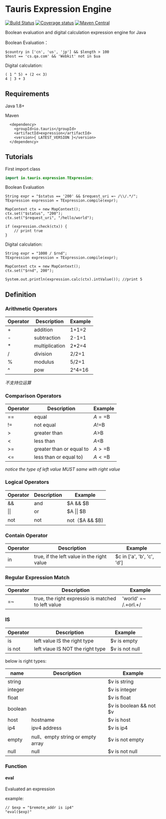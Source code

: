 # Tauris Expression Engine
[![Build Status](https://travis-ci.org/tauris-io/expression.svg?branch=master)](https://travis-ci.org/tauris-io/expression) 
[![Coverage status](https://img.shields.io/codecov/c/github/tauris-io/expression/master.svg)](https://codecov.io/github/tauris-io/expression)
[![Maven Central](https://maven-badges.herokuapp.com/maven-central/io.tauris/expression/badge.svg)](https://maven-badges.herokuapp.com/maven-central/io.tauris/expression)

Boolean evaluation and digital calculation expression engine for Java


Boolean Evaluation：

```
$country in ['cn', 'us', 'jp'] && $length > 100
$host == 'cs.qa.com' && 'Webkit' not in $ua
```

Digital calculation:

```
( 1 ^ 5) + (2 << 3)
4 | 3 + 3
```



## Requirements

Java 1.8+

Maven

```
  <dependency>
    <groupId>io.tauris</groupId>
    <artifactId>expression</artifactId>
    <version>{ LATEST_VERSION }</version>
  </dependency>
```

## Tutorials

First import class

``` java
import io.tauris.expression.TExpression;
```

Boolean Evaluation

```
String expr = "$status == '200' && $request_uri =~ /\\/.*/";
TExpression expression = TExpression.compile(expr);

MapContext ctx = new MapContext();
ctx.set("$status", "200");
ctx.set("$request_uri", "/hello/world");

if (expression.check(ctx)) {
	// print true
}

```


Digital calculation:

```
String expr = "1000 / $rnd";
TExpression expression = TExpression.compile(expr);

MapContext ctx = new MapContext();
ctx.set("$rnd", 200");

System.out.println(expression.calc(ctx).intValue()); //print 5

```



## Definition
### Arithmetic Operators

| Operator | Description | Example   |
| ------ | ---- | ------ |
| +      | addition   | 1+1=2  |
| -      | subtraction   | 2-1=1  |
| *      | multiplication   | 2*2=4  |
| /      | division   | 2/2=1  |
| %      | modulus | 5/2=1  |
| ^      | pow   | 2^4=16 |

*不支持位运算*

### Comparison Operators

| Operator | Description                                                         | Example         |
| ------ | ------------------------------------------------------------ | ------------ |
| ==    | equal    | $A==$B     |
| !=    | not equal    | $A!=$B     |
| >   | greater than | $A>$B  |
| <    | less than | $A<$B |
| >=     | greater than or equal to     | $A>=$B    |
| <=   | less than or equal to)| $A<=$B |

*notice the type of left value MUST same with right value*


### Logical Operators

| Operator | Description                                                         | Example         |
| ------ | ------------------------------------------------------------ | ------------ |
| &&     | and    | $A && $B       |
| \|\|   | or | $A \|\| $B     |
| not    | not | not（$A && $B) |

### Contain Operator

| Operator |      Description                                                    | Example         |
| ------ | ------------------------------------------------------------ | ------------ |
| in     | true, if the left value in the right value    | $c in ['a', 'b', 'c', 'd'] |



### Regular Expression Match

| Operator | Description                                                        | Example         |
| ------ | ------------------------------------------------------------ | ------------ |
| =~    | true, the right expressio is matched to left value    | 'world' =~ /.+orl.+/       |



### IS 

| Operator | Description                         | Example       |
| ------ | ---------------------------- | ---------- |
| is     | left value IS the right type | $v is empty |
| is not   | left vlaue IS NOT the right type | $v is not null |

below is right types:

| name | Description                        | Example       |
| ------ | ---------------------------- | ---------- |
| string    || $v is string |
| integer   | | $v is integer |
| float   |  | $v is float |
| boolean   |  | $v is boolean && not $v |
| host    | hostname | $v is host |
| ip4    | ipv4 address | $v is ip4 |
| empty    | null、empty string or empty array | $v is not empty |
| null    | null | $v is not null |

### Function

#### eval

Evaluated an expression

example:

```
// $exp = "$remote_addr is ip4"
"eval($exp)"
```



